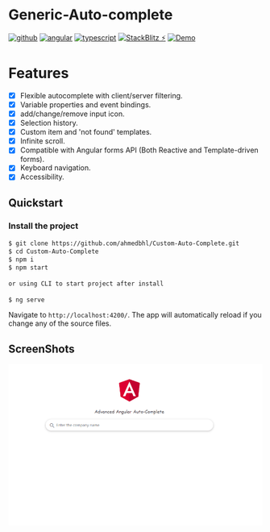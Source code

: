 # Generic-Auto-complete


[![github](https://badgen.net/badge/icon/github?icon=github&label)](https://github.com/ahmedbhl/Generic-Auto-complete)
[![angular](https://badgen.net/badge/Angular/v%2010/red)](https://github.com/angular/angular-cli)
[![typescript](https://badgen.net/badge/icon/typescript?icon=typescript&label)](https://www.typescriptlang.org/)
[![StackBlitz ⚡️](https://badgen.net/badge/icon/Edit%20On%20StackBlitz⚡️?icon=slack&label)](https://stackblitz.com/edit/search-auto-complete)
[![Demo](https://badgen.net/badge/Demo/ClicMe/green)](https://generic-auto-complete.firebaseapp.com)

# Features

   - [X] Flexible autocomplete with client/server filtering.
   - [X] Variable properties and event bindings.
   - [X] add/change/remove input icon.
   - [X] Selection history.
   - [X] Custom item and 'not found' templates.
   - [X] Infinite scroll.
   - [X] Compatible with Angular forms API (Both Reactive and Template-driven forms).
   - [X] Keyboard navigation.
   - [X] Accessibility.

## Quickstart 

### Install the project

```console
$ git clone https://github.com/ahmedbhl/Custom-Auto-Complete.git
$ cd Custom-Auto-Complete
$ npm i
$ npm start

or using CLI to start project after install

$ ng serve
```

Navigate to `http://localhost:4200/`. The app will automatically reload if you change any of the source files.

## ScreenShots

<p align="center">
    <img src="https://github.com/ahmedbhl/Generic-Auto-complete/blob/master/src/assets/screenshot/autocomplete-new.gif?raw=true">
</p>